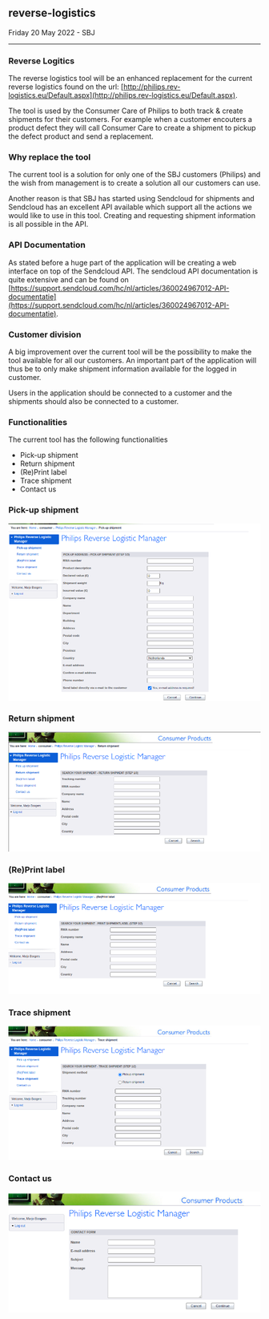 ## reverse-logistics

Friday 20 May 2022 - SBJ

---

### Reverse Logitics

The reverse logistics tool will be an enhanced replacement for the current reverse logistics found on the url: [http://philips.rev-logistics.eu/Default.aspx](http://philips.rev-logistics.eu/Default.aspx).

The tool is used by the Consumer Care of Philips to both track & create shipments for their customers. For example when a customer encouters a product defect they will call Consumer Care to create a shipment to pickup the defect product and send a replacement.

### Why replace the tool

The current tool is a solution for only one of the SBJ customers (Philips) and the wish from management is to create a solution all our customers can use.

Another reason is that SBJ has started using Sendcloud for shipments and Sendcloud has an excellent API available which support all the actions we would like to use in this tool. Creating and requesting shipment information is all possible in the API.

### API Documentation

As stated before a huge part of the application will be creating a web interface on top of the Sendcloud API. The sendcloud API documentation is quite extensive and can be found on [https://support.sendcloud.com/hc/nl/articles/360024967012-API-documentatie](https://support.sendcloud.com/hc/nl/articles/360024967012-API-documentatie).

### Customer division

A big improvement over the current tool will be the possibility to make the tool available for all our customers. An important part of the application will thus be to only make shipment information available for the logged in customer.

Users in the application should be connected to a customer and the shipments should also be connected to a customer.

### Functionalities

The current tool has the following functionalities

- Pick-up shipment
- Return shipment
- (Re)Print label
- Trace shipment
- Contact us

### Pick-up shipment

![Pick-up shipment screenshot](images/pick-up.png)

### Return shipment

![Return shipment screenshot](images/return.png)

### (Re)Print label

![(Re)Print label screenshot](images/reprint.png)

### Trace shipment

![Trace shipment](images/trace.png)

### Contact us

![Contact us screenshot](images/contact.png)

